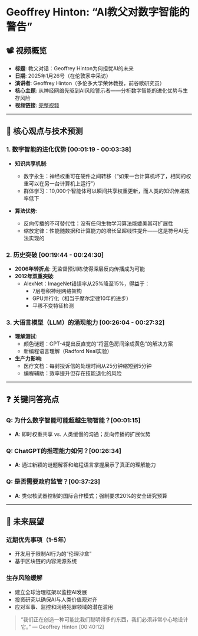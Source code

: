 # Geoffrey Hinton: “AI教父对数字智能的警告”

## 📽️ 视频概览
- **标题**: 教父对话：Geoffrey Hinton为何担忧AI的未来  
- **日期**: 2025年1月26号（在伦敦家中采访）  
- **演讲者**: Geoffrey Hinton（多伦多大学荣休教授，前谷歌研究员）  
- **核心主题**: 从神经网络先驱到AI风险警示者——分析数字智能的进化优势与生存风险  
- **视频链接**: [完整视频](https://www.youtube.com/watch?v=y2df7HXfQdM)
---

## 🎯 核心观点与技术预测

### 1. **数字智能的进化优势** [00:01:19 - 00:03:38]
- **知识共享机制**:
  - 数字永生：神经权重可在硬件之间转移（“如果一台计算机坏了，相同的权重可以在另一台计算机上运行”）  
  - 群体学习：10,000个智能体可以瞬间共享权重更新，而人类的知识传递效率低下  

- **算法优势**:
  - 反向传播的不可替代性：没有任何生物学习算法能媲美其可扩展性  
  - 缩放定律：性能随数据和计算能力的增长呈超线性提升——这是符号AI无法实现的  

### 2. **历史突破** [00:19:44 - 00:24:30]
- **2006年转折点**: 无监督预训练使得深层反向传播成为可能  
- **2012年双重突破**:
  - AlexNet：ImageNet错误率从25%降至15%，得益于：
    - 7层卷积神经网络架构  
    - GPU并行化（相当于摩尔定律10年的进步）  
    - 平移不变特征检测  

### 3. **大语言模型（LLM）的涌现能力** [00:26:04 - 00:27:32]
- **理解测试**:
  - 颜色谜题：GPT-4提出反直觉的“将蓝色房间涂成黄色”的解决方案  
  - 新编程语言理解（Radford Neal实验）  
- **生产力影响**:
  - 医疗文档：每封投诉信的处理时间从25分钟缩短到5分钟  
  - 编程辅助：效率提升但存在技能退化的风险  

---

## ❓ 关键问答亮点

### Q: 为什么数字智能可能超越生物智能？[00:01:15]
- **A**: 即时权重共享 vs. 人类缓慢的沟通；反向传播的扩展优势  

### Q: ChatGPT的推理能力如何？[00:26:34]
- **A**: 通过新颖的谜题解答和编程语言掌握展示了真正的理解能力  

### Q: 是否需要政府监管？[00:37:23]
- **A**: 类似核武器控制的国际合作模式；强制要求20%的安全研究预算  

---

## 🔮 未来展望

### 近期优先事项（1-5年）
- 开发用于限制AI行为的“伦理沙盒”  
- 基于区块链的内容溯源系统  

### 生存风险缓解
- 建立全球治理框架以监控AI发展  
- 投资研究以确保AI与人类价值观对齐  
- 应对军事、监控和网络犯罪领域的潜在滥用  

> “我们正在创造一种可能比我们聪明得多的东西，我们必须非常小心地设计它。”
— Geoffrey Hinton [00:40:12]
